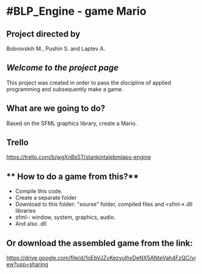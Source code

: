 #BLP_Engine - game Mario
=

Project directed by
--------------------
Bobrovskih M., Pushin S. and Laptev A.

 *Welcome to the project page*
 ------------------
This project was created in order to pass the discipline of applied programming and subsequently make a game.

**What are we going to do?**
------------------
Based on the SFML graphics library, create a Mario.

**Trello**
------------------
https://trello.com/b/wgXnBs5T/stankintalebmlaps-engine

** How to do a game from this?**
------------------
- Compile this code.
- Сreate a separate folder
- Download to this folder: "sourse" folder, compiled files and <sfml-<category name>>.dll libraries
 - sfml-<category names>: window, system, graphics, audio.
 - And also <openal32>.dll
 
**Or download the assembled game from the link:**
------------------
https://drive.google.com/file/d/1oEbVJZvKezyulhvDeNX5ANteVah4FzQC/view?usp=sharing
